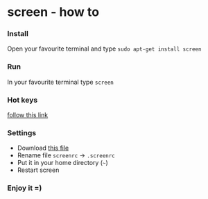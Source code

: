 # screen - how to

### Install
Open your favourite terminal and type `sudo apt-get install screen`

### Run
In your favourite terminal type `screen`

### Hot keys
[follow this link](./hotkey.md)

### Settings
* Download [this file](./.screenrc)
* Rename file `screenrc` -> `.screenrc`
* Put it in your home directory (`~`)
* Restart screen

### Enjoy it =)
